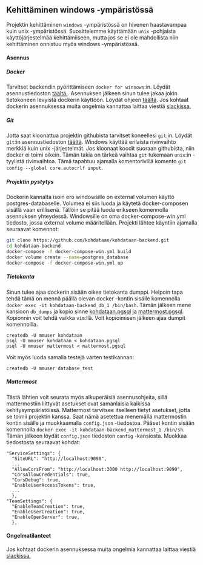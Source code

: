 ## Kehittäminen windows -ympäristössä

Projektin kehittäminen `windows` -ympäristössä on hivenen haastavampaa kuin unix -ympäristössä. Suosittelemme käyttämään `unix` -pohjaista käyttöjärjestelmää kehittämiiseen, mutta jos se ei ole mahdollista niin kehittäminen onnistuu myös windows -ympäristössä.

#### Asennus

##### Docker

Tarvitset backendin pyörittämiseen `docker for winsows`:in. Löydät asennustiedoston [täältä.](https://docs.docker.com/docker-for-windows/install/). Asennuksen jälkeen sinun tulee jakaa jokin tietokoneen levyistä dockerin käyttöön. Löydät ohjeen [täältä](https://blogs.msdn.microsoft.com/stevelasker/2016/06/14/configuring-docker-for-windows-volumes/). Jos kohtaat dockerin asennuksessa muita ongelmia kannattaa laittaa viestiä [slackissa.](https://join.slack.com/t/kohdataan-dev/shared_invite/enQtNjIwMTc4NzA4MjE0LWMzMDZmMmI1NjEwMjcyMDA2YjJiZTlhMmJiZTk5N2JiMGE2YTRjZDViNGVjNGM1NzYwNThkZjBkMzhlYzExMGU)

##### Git

Jotta saat kloonattua projektin githubista tarvitset koneellesi `git`:in. Löydät `git`:in asennustiedoston [täältä](https://git-scm.com/download/win). Windows käyttää erilaista rivinvaihto merkkiä kuin unix -järjestelmät. Jos kloonaat koodit suoraan githubista, niin docker ei toimi oikein. Tämän takia on tärkeä vaihtaa `git` tukemaan `unix`:in -tyylistä rivinvaihtoa. Tämä tapahtuu ajamalla komentorivillä komento `git config --global core.autocrlf input`.

##### Projektin pystytys

Dockerin kannalta isoin ero windowsille on external volumen käyttö postgres-databaselle. Volumea ei siis luoda ja käytetä docker-composen sisällä vaan erillisenä. Tällöin se pitää luoda erikseen komennolla asennuksen yhteydessä. Windowsille on oma docker-compose-win.yml tiedosto, jossa external volume määritellään. Projekti lähtee käyntiin ajamalla seuraavat komennot:

```bash
git clone https://github.com/kohdataan/kohdataan-backend.git
cd kohdataan-backend
docker-compose -f docker-compose-win.yml build
docker volume create --name=postgres_database
docker-compose -f docker-compose-win.yml up
```

##### Tietokanta

Sinun tulee ajaa dockerin sisään oikea tietokanta dumppi. Helpoin tapa tehdä tämä on mennä päällä olevan docker -kontin sisälle komennolla `docker exec -it kohdataan-backend_db_1 /bin/bash`. Tämän jälkeen mene kansioon `db_dumps` ja kopio sinne [kohdataan.pgsql](https://github.com/kohdataan/kohdataan-backend/blob/master/db/dumps/kohdataan.pgsql) ja [mattermost.pgsql](https://github.com/kohdataan/kohdataan-backend/blob/master/db/dumps/mattermost.pgsql). Kopionnin voit tehdä vaikka `vim`:llä. Voit kopioimisen jälkeen ajaa dumpit komennoilla.

```
createdb -U mmuser kohdataan
psql -U mmuser kohdataan < kohdataan.pgsql
psql -U mmuser mattermost < mattermost.pgsql
```

Voit myös luoda samalla testejä varten testikannan:

```
createdb -U mmuser database_test
```

##### Mattermost

Tästä lähtien voit seurata myös alkuperäisiä asennusohjeita, sillä mattermostiin liittyvät asetukset ovat samanlaisia kaikissa kehitysympäristöissä. Mattermost tarvitsee itselleen tietyt asetukset, jotta se toimii projektin kanssa. Saat nämä asetettua menemällä mattermostin kontin sisälle ja muokkaamalla `config.json` -tiedostoa. Pääset kontin sisään komennolla `docker exec -it kohdataan-backend_mattermost_1 /bin/sh`. Tämän jälkeen löydät `config.json` tiedoston `config` -kansiosta. Muokkaa tiedostosta seuraavat kohdat:

```
"ServiceSettings": {
  "SiteURL": "http://localhost:9090",
  ...
  "AllowCorsFrom": "http://localhost:3000 http://localhost:9090",
  "CorsAllowCredentials": true,
  "CorsDebug": true,
  "EnableUserAccessTokens": true,
  ...
  },
"TeamSettings": {
  "EnableTeamCreation": true,
  "EnableUserCreation": true,
  "EnableOpenServer": true,
  },
```

#### Ongelmatilanteet

Jos kohtaat dockerin asennuksessa muita ongelmia kannattaa laittaa viestiä [slackissa.](https://join.slack.com/t/kohdataan-dev/shared_invite/enQtNjIwMTc4NzA4MjE0LWMzMDZmMmI1NjEwMjcyMDA2YjJiZTlhMmJiZTk5N2JiMGE2YTRjZDViNGVjNGM1NzYwNThkZjBkMzhlYzExMGU)

